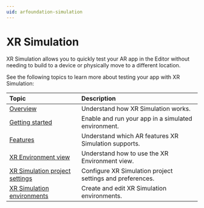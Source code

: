 ```yaml
---
uid: arfoundation-simulation
---
```

# XR Simulation

XR Simulation allows you to quickly test your AR app in the Editor without needing to build to a device or physically move to a different location.

See the following topics to learn more about testing your app with XR Simulation:

| Topic | Description |
| :---- | :---------- |
| [Overview](xref:arfoundation-simulation-overview) | Understand how XR Simulation works. |
| [Getting started](xref:arfoundation-simulation-getting-started) | Enable and run your app in a simulated environment.|
| [Features](xref:arfoundation-simulation-features) | Understand which AR features XR Simulation supports. |
| [XR Environment view](xref:arfoundation-simulation-xr-environment-view) | Understand how to use the XR Environment view. |
| [XR Simulation project settings](xref:arfoundation-simulation-project-settings) | Configure XR Simulation project settings and preferences. |
| [XR Simulation environments](xref:arfoundation-simulation-environments) | Create and edit XR Simulation environments. |
